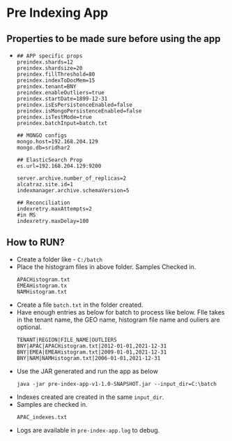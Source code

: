 # Pre Indexing App

## Properties to be made sure before using the app
-
    ```
    ## APP specific props
    preindex.shards=12
    preindex.shardsize=20
    preindex.fillThreshold=80
    preindex.indexToDocMem=15
    preindex.tenant=BNY
    preindex.enableOutliers=true
    preindex.startDate=1899-12-31
    preindex.isEsPersistenceEnabled=false
    preindex.isMongoPersistenceEnabled=false
    preindex.isTestMode=true
    preindex.batchInput=batch.txt
    
    ## MONGO configs
    mongo.host=192.168.204.129
    mongo.db=sridhar2
    
    ## ElasticSearch Prop
    es.url=192.168.204.129:9200
    
    server.archive.number_of_replicas=2
    alcatraz.site.id=1
    indexmanager.archive.schemaVersion=5
    
    ## Reconciliation  
    indexretry.maxAttempts=2
    #in MS
    indexretry.maxDelay=100
    ```

## How to RUN?

- Create a folder like - `C:/batch`
- Place the histogram files in above folder. Samples Checked in.
    ```
    APACHistogram.txt
    EMEAHistogram.tx
    NAMHistogram.txt
    ```
- Create a file `batch.txt` in the folder created. 
- Have enough entries as below for batch to process like below. FIle takes in the tenant name, the GEO name, histogram file name and ouliers are optional.
    ```
    TENANT|REGION|FILE_NAME|OUTLIERS
    BNY|APAC|APACHistogram.txt|2012-01-01,2021-12-31
    BNY|EMEA|EMEAHistogram.txt|2009-01-01,2021-12-31
    BNY|NAM|NAMHistogram.txt|2006-01-01,2021-12-31
    ```
- Use the JAR generated and run the app as below
    ```
    java -jar pre-index-app-v1-1.0-SNAPSHOT.jar --input_dir=C:\batch
    ```
- Indexes created are created in the same `input_dir`.
- Samples are checked in. 
    ```
    APAC_indexes.txt
    ```
- Logs are available in `pre-index-app.log` to debug. 

